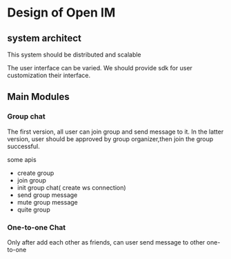 # Design of Open IM

## system architect
This system should be distributed and scalable

The user interface can be varied. We should provide sdk for user customization their interface.

## Main Modules

### Group chat
The first version, all user can join group and send message to it.
In the latter version, user should be approved by group organizer,then join the group successful.

some apis
* create group
* join group
* init group chat( create ws connection)
* send group message
* mute group message
* quite group 


### One-to-one Chat
Only after add each other as friends, can user send message to other one-to-one



